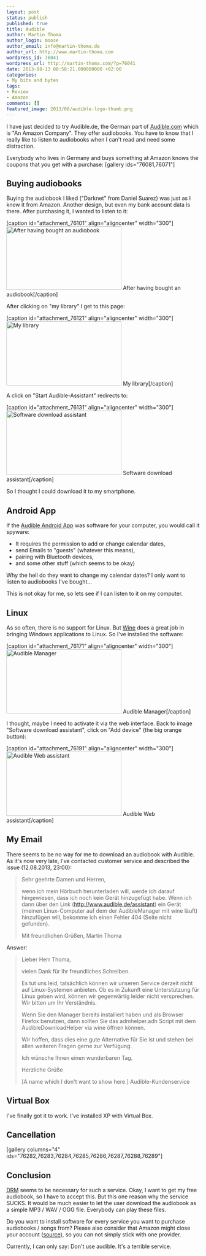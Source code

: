 ```yaml
---
layout: post
status: publish
published: true
title: Audible
author: Martin Thoma
author_login: moose
author_email: info@martin-thoma.de
author_url: http://www.martin-thoma.com
wordpress_id: 76041
wordpress_url: http://martin-thoma.com/?p=76041
date: 2013-08-13 00:58:21.000000000 +02:00
categories:
- My bits and bytes
tags:
- Review
- Amazon
comments: []
featured_image: 2013/08/audible-logo-thumb.png
---
```

I have just decided to try Audible.de, the German part of <a href="http://en.wikipedia.org/wiki/Audible.com">Audible.com</a> which is "An Amazon Company". They offer audiobooks. You have to know that I really like to listen to audiobooks when I can't read and need some distraction.

Everybody who lives in Germany and buys something at Amazon knows the coupons that you get with a purchase:
[gallery ids="76081,76071"]

<h2>Buying audiobooks</h2>
Buying the audiobook I liked ("Darknet" from Daniel Suarez) was just as I knew it from Amazon. <span class="hint" title="Why the hell do they use another design?">Another design</span>, but even my bank account data is there. 
After purchasing it, I wanted to listen to it:

[caption id="attachment_76101" align="aligncenter" width="300"]<a href="http://martin-thoma.com/wp-content/uploads/2013/08/bought-audio-book.png"><img src="http://martin-thoma.com/wp-content/uploads/2013/08/bought-audio-book-300x166.png" alt="After having bought an audiobook" width="300" height="166" class="size-medium wp-image-76101" /></a> After having bought an audiobook[/caption]

After clicking on "my library" I get to this page:

[caption id="attachment_76121" align="aligncenter" width="300"]<a href="http://martin-thoma.com/wp-content/uploads/2013/08/audible-my-library.png"><img src="http://martin-thoma.com/wp-content/uploads/2013/08/audible-my-library-300x168.png" alt="My library" width="300" height="168" class="size-medium wp-image-76121" /></a> My library[/caption]

A click on "Start Audible-Assistant" redirects to:

[caption id="attachment_76131" align="aligncenter" width="300"]<a href="http://martin-thoma.com/wp-content/uploads/2013/08/assistant-software-download.png"><img src="http://martin-thoma.com/wp-content/uploads/2013/08/assistant-software-download-300x168.png" alt="Software download assistant" width="300" height="168" class="size-medium wp-image-76131" /></a> Software download assistant[/caption]

So I thought I could download it to my smartphone.

<h2>Android App</h2>
If the <a href="https://play.google.com/store/apps/details?id=com.audible.application">Audible Android App</a> was software for your computer, you would call it spyware:

<ul>
  <li>It requires the permission to add or change calendar dates,</li>
  <li>send Emails to "guests" (whatever this means),</li>
  <li>pairing with Bluetooth devices,</li>
  <li>and some other stuff (which seems to be okay)</li>
</ul>

Why the hell do they want to change my calendar dates? I only want to listen to audiobooks I've bought...

This is not okay for me, so lets see if I can listen to it on my computer.

<h2>Linux</h2>
As so often, there is no support for Linux. But <a href="http://appdb.winehq.org/objectManager.php?sClass=application&iId=1612">Wine</a> does a great job in bringing Windows applications to Linux. So I've installed the software:

[caption id="attachment_76171" align="aligncenter" width="300"]<a href="http://martin-thoma.com/wp-content/uploads/2013/08/audible-manager.png"><img src="http://martin-thoma.com/wp-content/uploads/2013/08/audible-manager-300x168.png" alt="Audible Manager" width="300" height="168" class="size-medium wp-image-76171" /></a> Audible Manager[/caption]

I thought, maybe I need to activate it via the web interface. Back to image "Software download assistant", click on "Add device" (the big orange button):

[caption id="attachment_76191" align="aligncenter" width="300"]<a href="http://martin-thoma.com/wp-content/uploads/2013/08/audible-assistant.png"><img src="http://martin-thoma.com/wp-content/uploads/2013/08/audible-assistant-300x168.png" alt="Audible Web assistant" width="300" height="168" class="size-medium wp-image-76191" /></a> Audible Web assistant[/caption]

<h2>My Email</h2>
There seems to be no way for me to download an audiobook with Audible. As it's now very late, I've contacted customer service and described the issue (12.08.2013, 23:00):

<blockquote>Sehr geehrte Damen und Herren,

wenn ich mein H&ouml;rbuch herunterladen will, werde ich darauf hingewiesen, dass ich noch kein Ger&auml;t hinzugef&uuml;gt habe. Wenn ich dann &uuml;ber den Link (http://www.audible.de/assistant) ein Ger&auml;t (meinen Linux-Computer auf dem der AudibleManager mit wine l&auml;uft) hinzuf&uuml;gen will, bekomme ich einen Fehler 404 (Seite nicht gefunden).

Mit freundlichen Gr&uuml;&szlig;en,
Martin Thoma</blockquote>

Answer:

<blockquote>Lieber Herr Thoma,

vielen Dank f&uuml;r Ihr freundliches Schreiben.


Es tut uns leid, tats&auml;chlich k&ouml;nnen wir unseren Service derzeit nicht auf Linux-Systemen anbieten. Ob es in Zukunft eine Unterst&uuml;tzung f&uuml;r Linux geben wird, k&ouml;nnen wir gegenw&auml;rtig leider nicht versprechen. Wir bitten um Ihr Verst&auml;ndnis.

Wenn Sie den Manager bereits installiert haben und als Browser Firefox benutzen, dann sollten Sie das admhelper.adh Script mit dem AudibleDownloadHelper via wine &ouml;ffnen k&ouml;nnen.

Wir hoffen, dass dies eine gute Alternative f&uuml;r Sie ist und stehen bei allen weiteren Fragen gerne zur Verf&uuml;gung.


Ich w&uuml;nsche Ihnen einen wunderbaren Tag.

Herzliche Gr&uuml;&szlig;e

[A name which I don't want to show here.]
Audible-Kundenservice</blockquote>

<h2>Virtual Box</h2>
I've finally got it to work. I've installed XP with Virtual Box.

<h2>Cancellation</h2>
[gallery columns="4" ids="76282,76283,76284,76285,76286,76287,76288,76289"]

<h2>Conclusion</h2>
<abbr title="Digital Rights Management">DRM</abbr> seems to be necessary for such a service. Okay, I want to get my free audiobook, so I have to accept this. But this one reason why the service SUCKS. It would be much easier to let the user download the audiobook as a simple MP3 / WAV / OGG file. Everybody can play these files. 

Do you want to install software for every service you want to purchase audiobooks / songs from? Please also consider that Amazon might close your account (<a href="http://www.faz.net/aktuell/finanzen/meine-finanzen/geld-ausgeben/nachrichten/amazon-sperrt-kunden-konten-angst-um-die-retoure-12315430.html">source</a>), so you can not simply stick with one provider.

Currently, I can only say: Don't use audible. It's a terrible service.
